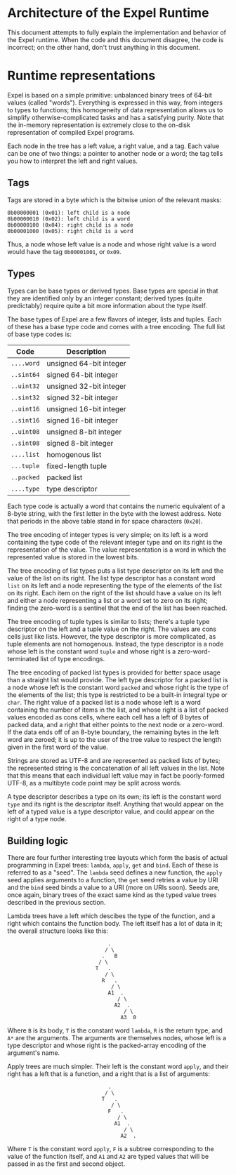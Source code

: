 Architecture of the Expel Runtime
===

This document attempts to fully explain the implementation and behavior of the
Expel runtime. When the code and this document disagree, the code is incorrect;
on the other hand, don't trust anything in this document.

# Runtime representations

Expel is based on a simple primitive: unbalanced binary trees of 64-bit values
(called "words"). Everything is expressed in this way, from integers to types
to functions; this homogeneity of data representation allows us to simplify
otherwise-complicated tasks and has a satisfying purity. Note that the
in-memory representation is extremely close to the on-disk representation of
compiled Expel programs.

Each node in the tree has a left value, a right value, and a tag. Each value can
be one of two things: a pointer to another node or a word; the tag tells you how
to interpret the left and right values.

## Tags

Tags are stored in a byte which is the bitwise union of the relevant masks:

    0b00000001 (0x01): left child is a node
    0b00000010 (0x02): left child is a word
    0b00000100 (0x04): right child is a node
    0b00001000 (0x05): right child is a word

Thus, a node whose left value is a node and whose right value is a word would
have the tag `0b00001001`, or `0x09`.

## Types

Types can be base types or derived types. Base types are special in that they
are identified only by an integer constant; derived types (quite predictably)
require quite a bit more information about the type itself.

The base types of Expel are a few flavors of integer, lists and tuples. Each of
these has a base type code and comes with a tree encoding. The full list of base
type codes is:

|Code|Description|
|----|-----------|
| `....word` | unsigned 64-bit integer
| `..sint64` | signed 64-bit integer
| `..uint32` | unsigned 32-bit integer
| `..sint32` | signed 32-bit integer
| `..uint16` | unsigned 16-bit integer
| `..sint16` | signed 16-bit integer
| `..uint08` | unsigned 8-bit integer
| `..sint08` | signed 8-bit integer
| `....list` | homogenous list
| `...tuple` | fixed-length tuple
| `..packed` | packed list
| `....type` | type descriptor

Each type code is actually a word that contains the numeric equivalent of a
8-byte string, with the first letter in the byte with the lowest address. Note
that periods in the above table stand in for space characters (`0x20`).

The tree encoding of integer types is very simple; on its left is a word
containing the type code of the relevant integer type and on its right is the
representation of the value. The value representation is a word in which the
represented value is stored in the lowest bits.

The tree encoding of list types puts a list type descriptor on its left and the
value of the list on its right. The list type descriptor has a constant word
`list` on its left and a node representing the type of the elements of the list
on its right. Each item on the right of the list should have a value on its
left and either a node representing a list or a word set to zero on its right;
finding the zero-word is a sentinel that the end of the list has been reached.

The tree encoding of tuple types is similar to lists; there's a tuple type
descriptor on the left and a tuple value on the right. The values are cons
cells just like lists. However, the type descriptor is more complicated, as
tuple elements are not homogenous. Instead, the type descriptor is a node whose
left is the constant word `tuple` and whose right is a zero-word-terminated
list of type encodings.

The tree encoding of packed list types is provided for better space usage than a
straight list would provide. The left type descriptor for a packed list is a
node whose left is the constant word `packed` and whose right is the type of the
elements of the list; this type is restricted to be a built-in integral type or
`char`. The right value of a packed list is a node whose left is a word
containing the number of items in the list, and whose right is a list of packed
values encoded as cons cells, where each cell has a left of 8 bytes of packed
data, and a right that either points to the next node or a zero-word. If the
data ends off of an 8-byte boundary, the remaining bytes in the left word are
zeroed; it is up to the user of the tree value to respect the length given in
the first word of the value.

Strings are stored as UTF-8 and are represented as packed lists of bytes; the
represented string is the concatenation of all left values in the list. Note
that this means that each individual left value may in fact be poorly-formed
UTF-8, as a multibyte code point may be split across words.

A type descriptor describes a type on its own; its left is the constant word
`type` and its right is the descriptor itself. Anything that would appear on the
left of a typed value is a type descriptor value, and could appear on the right
of a type node.

## Building logic

There are four further interesting tree layouts which form the basis of actual
programming in Expel trees: `lambda`, `apply`, `get` and `bind`. Each of these
is referred to as a "seed". The `lambda` seed defines a new function, the
`apply` seed applies arguments to a function, the `get` seed retries a value by
URI and the `bind` seed binds a value to a URI (more on URIs soon). Seeds are,
once again, binary trees of the exact same kind as the typed value trees
described in the previous section.

Lambda trees have a left which descibes the type of the function, and a right
which contains the function body. The left itself has a lot of data in it; the
overall structure looks like this:

                                    .
                                   / \
                                  .   B
                                 / \
                                T   .
                                   / \
                                  R   .
                                     / \
                                    A1  .
                                       / \
                                      A2  .
                                         / \
                                        A3  0

Where `B` is its body, `T` is the constant word `lambda`, `R` is the return
type, and `A*` are the arguments. The arguments are themselves nodes, whose left
is a type descriptor and whose right is the packed-array encoding of the
argument's name.

Apply trees are much simpler. Their left is the constant word `apply`, and their
right has a left that is a function, and a right that is a list of arguments:

                                    .
                                   / \
                                  T   .
                                     / \
                                    F   .
                                       / \
                                      A1  .
                                         / \
                                        A2  .

Where `T` is the constant word `apply`, `F` is a subtree corresponding to the
value of the function itself, and `A1` and `A2` are typed values that will be
passed in as the first and second object.
